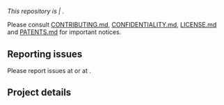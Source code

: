# <Project title from AG-06>

_This repository is <public> | <private>._ 

Please consult [CONTRIBUTING.md](./CONTRIBUTING.md), [CONFIDENTIALITY.md](./CONFIDENTIALITY.md), [LICENSE.md](./LICENSE.md) and [PATENTS.md](./PATENTS.md) for important notices.

## Reporting issues

Please report issues at <link to GitHub issue tracker> or at <TC chair email address>.

## Project details

<description from AG-06>

<and other useful information>